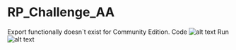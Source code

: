 # RP_Challenge_AA

Export functionally doesn´t exist for Community Edition.
Code
![alt text](https://raw.githubusercontent.com/digaumlv/RP_Challenge_AA/main/Codigo.png)
Run
![alt text](https://raw.githubusercontent.com/digaumlv/RP_Challenge_AA/main/AA.gif)
